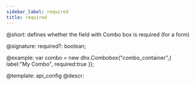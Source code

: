 ```yaml
---
sidebar_label: required
title: required
---          
```


@short: defines whether the field with Combo box is required (for a form)

@signature: required?: boolean;

@example: 
var combo = new dhx.Combobox("combo_container",{
    label:"My Combo",
    required:true
});


@template:	api_config
@descr: 



